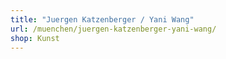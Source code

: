 ```yaml
---
title: "Juergen Katzenberger / Yani Wang"
url: /muenchen/juergen-katzenberger-yani-wang/
shop: Kunst
---
```

